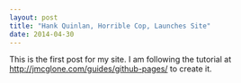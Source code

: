 ```yaml
---
layout: post
title: "Hank Quinlan, Horrible Cop, Launches Site"
date: 2014-04-30
---
```


This is the first post for my site. I am following the tutorial at http://jmcglone.com/guides/github-pages/ to create it.
